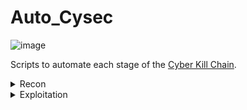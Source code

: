 # Auto_Cysec  

![image](Bug_Bounty/img/22.06.24-Cyber-Kill-Chain-03.webp "Cyber Kill Chain")

Scripts to automate each stage of the [Cyber Kill Chain](https://www.slcyber.io/shifting-left-in-the-cyber-kill-chain/).

<details>
<summary>Recon</summary>
EnumDom.sh - Domain Enumeration </br>
XSSseek.py - XSS Exploit Sniffer
</details>

<details>
<summary>Exploitation</summary>
SQLinjector.py
</details>
